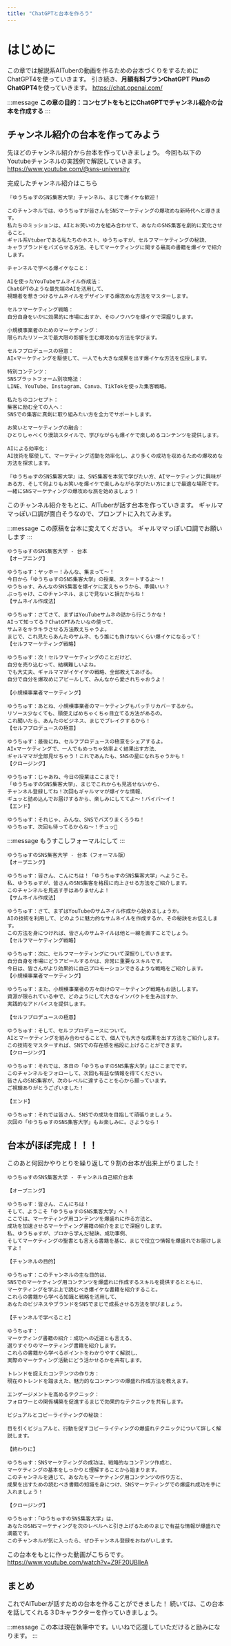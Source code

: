 ```yaml
---
title: "ChatGPTと台本を作ろう"
---
```

# はじめに
この章では解説系AITuberの動画を作るための台本づくりをするためにChatGPT4を使っていきます。
引き続き、**月額有料プランChatGPT PlusのChatGPT4**を使っていきます。
https://chat.openai.com/

:::message
**この章の目的：コンセプトをもとにChatGPTでチャンネル紹介の台本を作成する**
:::

## チャンネル紹介の台本を作ってみよう
先ほどのチャンネル紹介から台本を作っていきましょう。
今回も以下のYoutubeチャンネルの実践例で解説していきます。
https://www.youtube.com/@sns-university

完成したチャンネル紹介はこちら

```
『ゆうちゅすのSNS集客大学』チャンネル、まじで爆イケな歓迎！

このチャンネルでは、ゆうちゅすが皆さんをSNSマーケティングの爆攻めな新時代へと導きます。
私たちのミッションは、AIとお笑いの力を組み合わせて、あなたのSNS集客を劇的に変化させること。
ギャル系Vtuberである私たちのホスト、ゆうちゅすが、セルフマーケティングの秘訣、
キャラブランドをバズらせる方法、そしてマーケティングに関する最高の書籍を爆イケで紹介します。

チャンネルで学べる爆イケなこと：

AIを使ったYouTubeサムネイル作成法：
ChatGPTのような最先端のAIを活用して、
視聴者を惹きつけるサムネイルをデザインする爆攻めな方法をマスターします。

セルフマーケティング戦略：
自分自身をいかに効果的に市場に出すか、そのノウハウを爆イケで深掘りします。

小規模事業者のためのマーケティング：
限られたリソースで最大限の影響を生む爆攻めな方法を学びます。

セルフプロデュースの極意：
AI×マーケティングを駆使して、一人でも大きな成果を出す爆イケな方法を伝授します。

特別コンテンツ：
SNSプラットフォーム別攻略法：
LINE、YouTube、Instagram、Canva、TikTokを使った集客戦略。

私たちのコンセプト：
集客に励む全ての人へ：
SNSでの集客に真剣に取り組みたい方を全力でサポートします。

お笑いとマーケティングの融合：
ひとりしゃべくり漫談スタイルで、学びながらも爆イケで楽しめるコンテンツを提供します。

AIによる効率化：
AI技術を駆使して、マーケティング活動を効率化し、より多くの成功を収めるための爆攻めな方法を探求します。

『ゆうちゅすのSNS集客大学』は、SNS集客を本気で学びたい方、AIマーケティングに興味がある方、そして何よりもお笑いを爆イケで楽しみながら学びたい方にまじで最適な場所です。
一緒にSNSマーケティングの爆攻めな旅を始めましょう！
```

このチャンネル紹介をもとに、AITuberが話す台本を作っていきます。
ギャルママっぽい口調が面白そうなので、プロンプトに入れてみます。

:::message
この原稿を台本に変えてください。
ギャルママっぽい口調でお願いします
:::


```
ゆうちゅすのSNS集客大学 - 台本
【オープニング】

ゆうちゅす：ヤッホー！みんな、集まって～！
今日から「ゆうちゅすのSNS集客大学」の授業、スタートするよ～！
ゆうちゅす、みんなのSNS集客を爆イケに変えちゃうから、準備いい？
ぶっちゃけ、このチャンネル、まじで見ないと損だからね！
【サムネイル作成法】

ゆうちゅす：さてさて、まずはYouTubeサムネの話から行こうかな！
AIって知ってる？ChatGPTみたいなの使って、
サムネをキラキラさせる方法教えちゃうよ。
まじで、これ見たらあんたのサムネ、もう誰にも負けないくらい爆イケになるって！
【セルフマーケティング戦略】

ゆうちゅす：次！セルフマーケティングのことだけど、
自分を売り込むって、結構難しいよね。
でも大丈夫、ギャルママがイケイケの戦略、全部教えてあげる。
自分で自分を爆攻めにアピールして、みんなから愛されちゃおうよ！

【小規模事業者マーケティング】

ゆうちゅす：あとね、小規模事業者のマーケティングもバッチリカバーするから。
リソース少なくても、頭使えばめちゃくちゃ目立てる方法があるの。
これ聞いたら、あんたのビジネス、まじでブレイクするから！
【セルフプロデュースの極意】

ゆうちゅす：最後にね、セルフプロデュースの極意をシェアするよ。
AI×マーケティングで、一人でもめっちゃ効率よく結果出す方法、
ギャルママが全部見せちゃう！これであんたも、SNSの星になれちゃうかも！
【クロージング】

ゆうちゅす：じゃあね、今日の授業はここまで！
「ゆうちゅすのSNS集客大学」、まじでこれからも見逃せないから、
チャンネル登録してね！次回もギャルママが爆イケな情報、
ギュッと詰め込んでお届けするから、楽しみにしててよ～！バイバ～イ！
【エンド】

ゆうちゅす：それじゃ、みんな、SNSでバズりまくろうね！
ゆうちゅす、次回も待ってるからね～！チュッ💋
```

:::message
もうすこしフォーマルにして
:::

```
ゆうちゅすのSNS集客大学 - 台本（フォーマル版）
【オープニング】

ゆうちゅす：皆さん、こんにちは！「ゆうちゅすのSNS集客大学」へようこそ。
私、ゆうちゅすが、皆さんのSNS集客を格段に向上させる方法をご紹介します。
このチャンネルを見逃す手はありませんよ！
【サムネイル作成法】

ゆうちゅす：さて、まずはYouTubeのサムネイル作成から始めましょうか。
AIの技術を利用して、どのように魅力的なサムネイルを作成するか、その秘訣をお伝えします。
この方法を身につければ、皆さんのサムネイルは他と一線を画すことでしょう。
【セルフマーケティング戦略】

ゆうちゅす：次に、セルフマーケティングについて深掘りしていきます。
自分自身を市場にどうアピールするかは、非常に重要なスキルです。
今日は、皆さんがより効果的に自己プロモーションできるような戦略をご紹介します。
【小規模事業者マーケティング】

ゆうちゅす：また、小規模事業者の方々向けのマーケティング戦略もお話しします。
資源が限られている中で、どのようにして大きなインパクトを生み出すか、
実践的なアドバイスを提供します。

【セルフプロデュースの極意】

ゆうちゅす：そして、セルフプロデュースについて。
AIとマーケティングを組み合わせることで、個人でも大きな成果を出す方法をご紹介します。
この技術をマスターすれば、SNSでの存在感を格段に上げることができます。
【クロージング】

ゆうちゅす：それでは、本日の「ゆうちゅすのSNS集客大学」はここまでです。
このチャンネルをフォローして、次回も有益な情報を得てください。
皆さんのSNS集客が、次のレベルに達することを心から願っています。
ご視聴ありがとうございました！

【エンド】

ゆうちゅす：それでは皆さん、SNSでの成功を目指して頑張りましょう。
次回の「ゆうちゅすのSNS集客大学」もお楽しみに。さようなら！
```

## 台本がほぼ完成！！！

このあと何回かやりとりを繰り返して９割の台本が出来上がりました！

```
ゆうちゅすのSNS集客大学 - チャンネル自己紹介台本

【オープニング】

ゆうちゅす：皆さん、こんにちは！
そして、ようこそ「ゆうちゅすのSNS集客大学」へ！
ここでは、マーケティング用コンテンツを爆盛れに作る方法と、
成功を加速させるマーケティング書籍の紹介をまじで深掘りします。
私、ゆうちゅすが、プロから学んだ秘訣、成功事例、
そしてマーケティングの聖書とも言える書籍を基に、まじで役立つ情報を爆盛れでお届けしますよ！

【チャンネルの目的】

ゆうちゅす：このチャンネルの主な目的は、
SNSでのマーケティング用コンテンツを爆盛れに作成するスキルを提供するとともに、
マーケティングを学ぶ上で読むべき爆イケな書籍を紹介すること。
これらの書籍から学べる知識と戦略を活用して、
あなたのビジネスやブランドをSNSでまじで成長させる方法を学びましょう。

【チャンネルで学べること】

ゆうちゅす：
マーケティング書籍の紹介：成功への近道とも言える、
選りすぐりのマーケティング書籍を紹介します。
これらの書籍から学べるポイントをわかりやすく解説し、
実際のマーケティング活動にどう活かせるかを共有します。

トレンドを捉えたコンテンツの作り方：
現在のトレンドを踏まえた、魅力的なコンテンツの爆盛れ作成方法を教えます。

エンゲージメントを高めるテクニック：
フォロワーとの関係構築を促進するまじで効果的なテクニックを共有します。

ビジュアルとコピーライティングの秘訣：

目を引くビジュアルと、行動を促すコピーライティングの爆盛れテクニックについて詳しく解説します。

【終わりに】

ゆうちゅす：SNSマーケティングの成功は、戦略的なコンテンツ作成と、
マーケティングの基本をしっかりと理解することから始まります。
このチャンネルを通じて、あなたもマーケティング用コンテンツの作り方と、
成果を出すための読むべき書籍の知識を身につけ、SNSマーケティングでの爆盛れ成功を手に入れましょう！

【クロージング】

ゆうちゅす：「ゆうちゅすのSNS集客大学」は、
あなたのSNSマーケティングを次のレベルへと引き上げるためのまじで有益な情報が爆盛れで満載です。
このチャンネルが気に入ったら、ぜひチャンネル登録をおねがいします。
```
この台本をもとに作った動画がこちらです。
https://www.youtube.com/watch?v=Z9F20UBlIeA

## まとめ
これでAITuberが話すための台本を作ることができました！
続いては、この台本を話してくれる３Dキャラクターを作っていきましょう。


:::message
この本は現在執筆中です。いいねで応援していただけると励みになります。
:::